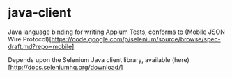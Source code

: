 java-client
===========

Java language binding for writing Appium Tests, conforms to (Mobile JSON Wire Protocol)[https://code.google.com/p/selenium/source/browse/spec-draft.md?repo=mobile]

Depends upon the Selenium Java client library, available (here)[http://docs.seleniumhq.org/download/]
